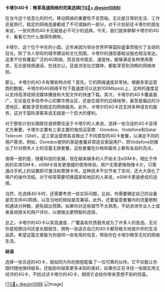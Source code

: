 **卡塔尔4G卡：畅享高速网络的完美选择[[TG💪+ @esim1088](https://t.me/s/esim1088)]**

在当今这个信息化的时代，移动网络的重要性不言而喻。无论是日常的生活、工作还是旅行，稳定的网络连接都成了不可或缺的一部分。对于计划前往卡塔尔的朋友来说，一张优质的4G卡无疑是必不可少的选择。今天，我们就来聊聊卡塔尔的4G卡，看看它为什么值得你拥有。

卡塔尔，这个位于中东的小国，近年来因为举办世界杯等国际盛事而吸引了全球的目光。除了令人惊叹的城市建设和文化氛围，卡塔尔的通信基础设施也相当发达。这里不仅有覆盖广泛的4G网络，而且信号稳定、速度快，能够满足各种使用需求。无论是视频通话、在线办公，还是浏览社交媒体，都能享受到流畅的网络体验。

那么，卡塔尔的4G卡有哪些特点呢？首先，它的网络速度非常快。根据多家运营商的数据，卡塔尔的4G网络平均下载速度可以达到100Mbps以上，这样的速度足以支持高清视频流媒体播放和大型文件的快速下载。其次，卡塔尔的4G卡覆盖面广，无论是在多哈市中心的繁华商业区，还是在城市的边缘地带，甚至是偏远的沙漠地区，都能享受到稳定的网络服务。此外，卡塔尔的4G卡还支持多种语言的服务，这对于国际游客来说无疑是一个巨大的便利。

对于那些计划长期居住或频繁往返于卡塔尔的人来说，选择一张合适的4G卡显得尤为重要。卡塔尔主要有三家主要的电信运营商：Ooredoo、Vodafone和Qatar Telecom（Qtel）。这三家运营商各自推出了不同类型的4G卡套餐，以满足不同的用户需求。例如，Ooredoo提供的家庭套餐非常适合家庭用户，而Vodafone则推出了针对商务人士的流量无限套餐，这些套餐在价格和服务上都有各自的亮点。

值得一提的是，随着科技的发展，现在越来越多的人开始关注eSIM卡。相比于传统的实体SIM卡，eSIM卡具有更便捷的使用体验。用户无需更换物理卡片，只需通过手机上的设置即可激活和管理卡号。这种技术不仅节省了空间，还大大简化了用户的操作流程。对于经常需要切换国家和地区的人来说，eSIM卡更是绝佳的选择。

当然，在选择4G卡时，还需要考虑一些实际问题。比如，你需要确定自己的设备是否支持4G网络，以及当地的频段是否兼容。此外，还要留意套餐内的流量限制和通话分钟数，避免超出预算。如果你对这些细节不太熟悉，不妨咨询专业人士或者查阅相关的用户评价，以便做出更明智的选择。

总之，卡塔尔的4G卡以其高速度、广覆盖和优质服务成为了许多人的首选。无论你是短期访问还是长期居住，拥有一张适合自己的4G卡都将极大地提升你的生活品质。希望这篇文章能为你提供一些有用的信息，帮助你在卡塔尔畅享无忧的网络生活。

**结语**

选择一张合适的4G卡，就如同为你的旅程配备了一位可靠的伙伴。它不仅能让你随时随地保持联系，还能助你探索更多未知的美好。如果你正在寻找一张既实用又经济的4G卡，不妨试试卡塔尔的4G卡，相信它会给你带来意想不到的惊喜。

[[TG💪+ @esim1088](https://t.me/s/esim1088) ![Image](https://i.postimg.cc/4NQfJmqS/Snipaste-2025-05-13-00-14-12.png)]